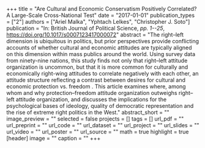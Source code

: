 +++
title = "Are Cultural and Economic Conservatism Positively Correlated? A Large-Scale Cross-National Test"
date = "2017-01-01"
publication_types = ["2"]
authors = ["Ariel Malka", "Yphtach Lelkes", "Christopher J. Soto"]
publication = "In: British Journal of Political Science, _pp. 1--25_, https://doi.org/10.1017/s0007123417000072"
abstract = "The right–left dimension is ubiquitous in politics, but prior perspectives provide conflicting accounts of whether cultural and economic attitudes are typically aligned on this dimension within mass publics around the world. Using survey data from ninety-nine nations, this study finds not only that right–left attitude organization is uncommon, but that it is more common for culturally and economically right-wing attitudes to correlate negatively with each other, an attitude structure reflecting a contrast between desires for cultural and economic protection vs. freedom . This article examines where, among whom and why protection–freedom attitude organization outweighs right–left attitude organization, and discusses the implications for the psychological bases of ideology, quality of democratic representation and the rise of extreme right politics in the West."
abstract_short = ""
image_preview = ""
selected = false
projects = []
tags = []
url_pdf = ""
url_preprint = ""
url_code = ""
url_dataset = ""
url_project = ""
url_slides = ""
url_video = ""
url_poster = ""
url_source = ""
math = true
highlight = true
[header]
image = ""
caption = ""
+++
